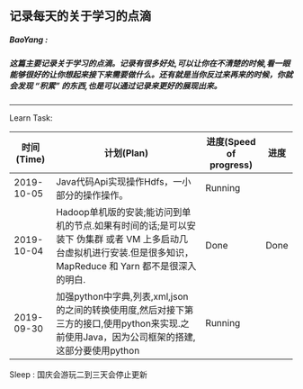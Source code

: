 ##                        记录每天的关于学习的点滴

#####         BaoYang : 

#####              这篇主要记录关于学习的点滴。记录有很多好处,可以让你在不清楚的时候,看一眼能够很好的让你想起来接下来需要做什么。还有就是当你反过来再来的时候，你就会发现  “积累” 的东西,也是可以通过记录来更好的展现出来。

------



Learn Task:

| 时间 (Time) | 计划(Plan)                                                   | 进度(Speed of progress) | 进度 |
| ----------- | ------------------------------------------------------------ | ----------------------- | ---- |
| 2019-10-05  | Java代码Api实现操作Hdfs，一小部分的操作操作。                | Running                 |      |
| 2019-10-04  | Hadoop单机版的安装;能访问到单机的节点.如果有时间的话;是可以安装下 伪集群 或者 VM 上多启动几台虚拟机进行安装.但是很多知识，MapReduce 和 Yarn 都不是很深入的明白. | Done                    | Done |
| 2019-09-30  | 加强python中字典,列表,xml,json的之间的转换使用度,然后对接下第三方的接口,使用python来实现.之前使用Java，因为公司框架的搭建,这部分要使用python | Running                 |      |



Sleep : 国庆会游玩二到三天会停止更新